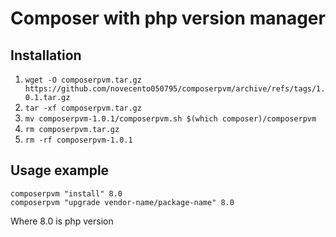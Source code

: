 # Composer with php version manager

## Installation
1. ```wget -O composerpvm.tar.gz https://github.com/novecento050795/composerpvm/archive/refs/tags/1.0.1.tar.gz```
2. ```tar -xf composerpvm.tar.gz```
3. ```mv composerpvm-1.0.1/composerpvm.sh $(which composer)/composerpvm```
4. ```rm composerpvm.tar.gz```
5. ```rm -rf composerpvm-1.0.1```

## Usage example
```
composerpvm "install" 8.0
composerpvm "upgrade vendor-name/package-name" 8.0
```
Where 8.0 is php version
